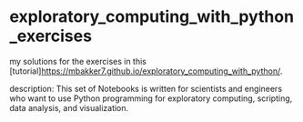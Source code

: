 # exploratory_computing_with_python_exercises
my solutions for the exercises in this [tutorial]https://mbakker7.github.io/exploratory_computing_with_python/.

description:
This set of Notebooks is written for scientists and engineers who want to use Python programming for exploratory computing, scripting, data analysis, and visualization.
